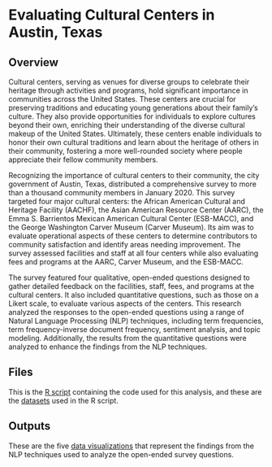# Evaluating Cultural Centers in Austin, Texas

## Overview
Cultural centers, serving as venues for diverse groups to celebrate their heritage through activities and programs, hold significant
importance in communities across the United States. These centers are crucial for preserving traditions and educating young 
generations about their family’s culture. They also provide opportunities for individuals to explore cultures beyond their own,
enriching their understanding of the diverse cultural makeup of the United States. Ultimately, these centers enable individuals to 
honor their own cultural traditions and learn about the heritage of others in their community, fostering a more well-rounded society
where people appreciate their fellow community members. 

Recognizing the importance of cultural centers to their community, the city government of Austin, Texas, distributed a comprehensive
survey to more than a thousand community members in January 2020. This survey targeted four major cultural centers: the African
American Cultural and Heritage Facility (AACHF), the Asian American Resource Center (AARC), the Emma S. Barrientos Mexican American 
Cultural Center (ESB-MACC), and the George Washington Carver Museum (Carver Museum). Its aim was to evaluate operational aspects of
these centers to determine contributors to community satisfaction and identify areas needing improvement. The survey assessed 
facilities and staff at all four centers while also evaluating fees and programs at the AARC, Carver Museum, and the ESB-MACC.

The survey featured four qualitative, open-ended questions designed to gather detailed feedback on the facilities, staff, fees, and
programs at the cultural centers. It also included quantitative questions, such as those on a Likert scale, to evaluate various 
aspects of the centers. This research analyzed the responses to the open-ended questions using a range of Natural Language Processing
(NLP) techniques, including term frequencies, term frequency-inverse document frequency, sentiment analysis, and topic modeling.
Additionally, the results from the quantitative questions were analyzed to enhance the findings from the NLP techniques.

## Files
This is the [R script](https://github.com/AlexZak135/Austin-Cultural-Centers/blob/87700fbb8cb4de6a5f227bdb9d2c39726c2ff0b9/Code/Austin-Cultural-Centers-Code.R) containing the code used for this analysis, and these are the [datasets](https://github.com/AlexZak135/Austin-Cultural-Centers/tree/87700fbb8cb4de6a5f227bdb9d2c39726c2ff0b9/Data) used in the R script.

## Outputs
These are the five [data visualizations](https://github.com/AlexZak135/Austin-Cultural-Centers/tree/87700fbb8cb4de6a5f227bdb9d2c39726c2ff0b9/Outputs) that represent the findings from the NLP techniques used to analyze the open-ended survey questions.
